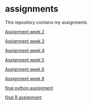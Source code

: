 # assignments
This repository contains my assignments

[Assignment week 2](https://github.com/JudithvanderBurgt/assignments/blob/master/Assignment_week_2-2.ipynb)

[Assignment week 3](https://github.com/JudithvanderBurgt/assignments/blob/master/python_lecture-3.ipynb)

[Assignment week 4](https://github.com/JudithvanderBurgt/assignments/blob/master/Assignment_week_4.ipynb)

[Assignment week 5](https://github.com/JudithvanderBurgt/assignments/blob/master/Assignment_week_5-2.ipynb)

[Assignment week 6](https://github.com/JudithvanderBurgt/assignments/blob/master/assignment4.ipynb)

[Assignment week 8](https://github.com/JudithvanderBurgt/assignments/blob/master/assignment5.ipynb)

[final python assignment](https://github.com/xnoorrr/assignments/blob/master/Final_Assignment_Python_1_students(2.0).ipynb)

[final R assignment](https://github.com/JudithvanderBurgt/assignments/blob/master/OECD_R_exam.ipynb)

